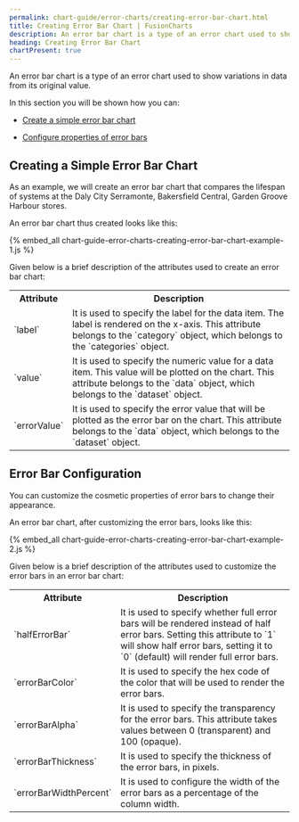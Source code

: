 ```yaml
---
permalink: chart-guide/error-charts/creating-error-bar-chart.html
title: Creating Error Bar Chart | FusionCharts
description: An error bar chart is a type of an error chart used to show variations in data from its original value.
heading: Creating Error Bar Chart
chartPresent: true
---
```


An error bar chart is a type of an error chart used to show variations in data from its original value.

In this section you will be shown how you can:

* <a href="{{ site.baseurl }}chart-guide/error-charts/creating-error-bar-chart.html#creating-a-simple-error-bar-chart">Create a simple error bar chart</a>

* <a href="{{ site.baseurl }}chart-guide/error-charts/creating-error-bar-chart.html#error-bar-configuration">Configure properties of error bars</a>

## Creating a Simple Error Bar Chart

As an example, we will create an error bar chart that compares the lifespan of systems at the Daly City Serramonte, Bakersfield Central, Garden Groove Harbour stores.

An error bar chart thus created looks like this:

{% embed_all chart-guide-error-charts-creating-error-bar-chart-example-1.js %}

Given below is a brief description of the attributes used to create an error bar chart:

<table>
  <tr>
    <th>Attribute</th>
    <th>Description</th>
  </tr>
  <tr>
    <td>`label`</td>
    <td>It is used to specify the label for the data item. The label is rendered on the x-axis. This attribute belongs to the `category` object, which belongs to the `categories` object.</td>
  </tr>
  <tr>
    <td>`value`</td>
    <td>It is used to specify the numeric value for a data item. This value will be plotted on the chart. This attribute belongs to the `data` object, which belongs to the `dataset` object.</td>
  </tr>
  <tr>
    <td>`errorValue`</td>
    <td>It is used to specify the error value that will be plotted as the error bar on the chart. This attribute belongs to the `data` object, which belongs to the `dataset` object.</td>
  </tr>
</table>


## Error Bar Configuration

You can customize the cosmetic properties of error bars to change their appearance.

An error bar chart, after customizing the error bars, looks like this:

{% embed_all chart-guide-error-charts-creating-error-bar-chart-example-2.js %}

Given below is a brief description of the attributes used to customize the error bars in an error bar chart:

<table>
  <tr>
    <th>Attribute</th>
    <th>Description</th>
  </tr>
  <tr>
    <td>`halfErrorBar`</td>
    <td>It is used to specify whether full error bars will be rendered instead of half error bars. Setting this attribute to `1` will show half error bars, setting it to `0` (default) will render full error bars.</td>
  </tr>
  <tr>
    <td>`errorBarColor`</td>
    <td>It is used to specify the hex code of the color that will be used to render the error bars.</td>
  </tr>
  <tr>
    <td>`errorBarAlpha`</td>
    <td>It is used to specify the transparency for the error bars. This attribute takes values between 0 (transparent) and 100 (opaque).</td>
  </tr>
  <tr>
    <td>`errorBarThickness`</td>
    <td>It is used to specify the thickness of the error bars, in pixels.</td>
  </tr>
  <tr>
    <td>`errorBarWidthPercent`</td>
    <td>It is used to configure the width of the error bars as a percentage of the column width.</td>
  </tr>
</table>